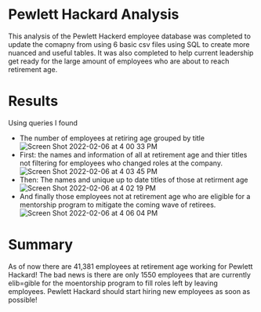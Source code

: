 # Pewlett Hackard Analysis
This analysis of the Pewlett Hackerd employee database was completed to update the comapny from using 6 basic csv files using SQL to create more nuanced and useful tables. It was also completed to help current leadership get ready for the large amount of employees who are about to reach retirement age. 
# Results
Using queries I found 
* The number of employees at retiring age grouped by title![Screen Shot 2022-02-06 at 4 00 33 PM](https://user-images.githubusercontent.com/65744738/152701149-16867420-9774-4a23-9ec3-80f4bde82708.png)
* First: the names and information of all at retirement age and thier titles not filtering for employees who changed roles at the company.
![Screen Shot 2022-02-06 at 4 03 45 PM](https://user-images.githubusercontent.com/65744738/152701238-a1bbe95c-3e8f-4d93-ab9a-294b5843731d.png)
* Then: The names and unique up to date titles of those at retirment age
![Screen Shot 2022-02-06 at 4 02 19 PM](https://user-images.githubusercontent.com/65744738/152701202-0f937bd9-2629-4492-b392-74ad6f33f2fc.png)
* And finally those employees not at retirement age who are eligible for a mentorship program to mitigate the coming wave of retirees.
![Screen Shot 2022-02-06 at 4 06 04 PM](https://user-images.githubusercontent.com/65744738/152701302-7025fd0d-6089-4531-966a-a6a9007c47bb.png)
# Summary
As of now there are 41,381 employees at retirement age working for Pewlett Hackard! The bad news is there are only 1550 employees that are currently elib=gible for the moentorship program to fill roles left by leaving employees. Pewlett Hackard should start hiring new employees as soon as possible!
